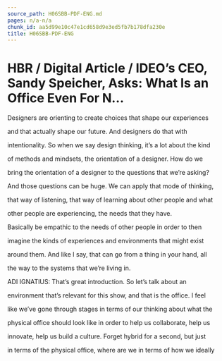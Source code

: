 ```yaml
---
source_path: H06SBB-PDF-ENG.md
pages: n/a-n/a
chunk_id: aa5d99e10c47e1cd658d9e3ed5fb7b178dfa230e
title: H06SBB-PDF-ENG
---
```

# HBR / Digital Article / IDEO’s CEO, Sandy Speicher, Asks: What Is an Office Even For N…

Designers are orienting to create choices that shape our experiences

and that actually shape our future. And designers do that with

intentionality. So when we say design thinking, it’s a lot about the kind

of methods and mindsets, the orientation of a designer. How do we

bring the orientation of a designer to the questions that we’re asking?

And those questions can be huge. We can apply that mode of thinking,

that way of listening, that way of learning about other people and what

other people are experiencing, the needs that they have.

Basically be empathic to the needs of other people in order to then

imagine the kinds of experiences and environments that might exist

around them. And like I say, that can go from a thing in your hand, all

the way to the systems that we’re living in.

ADI IGNATIUS: That’s great introduction. So let’s talk about an

environment that’s relevant for this show, and that is the office. I feel

like we’ve gone through stages in terms of our thinking about what the

physical office should look like in order to help us collaborate, help us

innovate, help us build a culture. Forget hybrid for a second, but just

in terms of the physical office, where are we in terms of how we ideally
